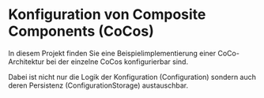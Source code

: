 # Konfiguration von Composite Components (CoCos)
In diesem Projekt finden Sie eine Beispielimplementierung einer CoCo-Architektur bei der einzelne CoCos konfigurierbar sind.

Dabei ist nicht nur die Logik der Konfiguration (Configuration) sondern auch deren Persistenz (ConfigurationStorage) austauschbar.
